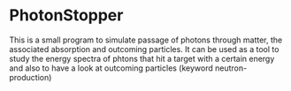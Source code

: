 # PhotonStopper

This is a small program to simulate passage of photons through matter, the associated absorption and outcoming particles. It can be used as a tool to study the energy spectra of phtons that hit a target with a certain energy and also to have a look at outcoming particles (keyword neutron-production)
